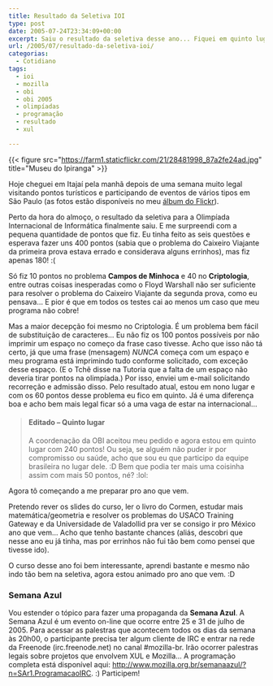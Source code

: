 ```yaml
---
title: Resultado da Seletiva IOI
type: post
date: 2005-07-24T23:34:09+00:00
excerpt: Saiu o resultado da seletiva desse ano... Fiquei em quinto lugar!
url: /2005/07/resultado-da-seletiva-ioi/
categorias:
  - Cotidiano
tags:
  - ioi
  - mozilla
  - obi
  - obi 2005
  - olimpíadas
  - programação
  - resultado
  - xul

---
```

{{< figure src="https://farm1.staticflickr.com/21/28481998_87a2fe24ad.jpg" title="Museu do Ipiranga" >}}

Hoje cheguei em Itajaí pela manhã depois de uma semana muito legal visitando pontos turísticos e participando de eventos de vários tipos em São Paulo (as fotos estão disponíveis no meu [álbum do Flickr][2]).

Perto da hora do almoço, o resultado da seletiva para a Olimpíada Internacional de Informática finalmente saiu. E me surpreendi com a pequena quantidade de pontos que fiz. Eu tinha feito as seis questões e esperava fazer uns 400 pontos (sabia que o problema do Caixeiro Viajante da primeira prova estava errado e considerava alguns errinhos), mas fiz apenas 180! :(

Só fiz 10 pontos no problema **Campos de Minhoca** e 40 no **Criptologia**, entre outras coisas inesperadas como o Floyd Warshall não ser suficiente para resolver o problema do Caixeiro Viajante da segunda prova, como eu pensava… E pior é que em todos os testes cai ao menos um caso que meu programa não cobre!

Mas a maior decepção foi mesmo no Criptologia. É um problema bem fácil de substituição de caracteres… Eu não fiz os 100 pontos possíveis por não imprimir um espaço no começo da frase caso tivesse. Acho que isso não tá certo, já que uma frase (mensagem) _NUNCA_ começa com um espaço e meu programa está imprimindo tudo conforme solicitado, com exceção desse espaço. (E o Tchê disse na Tutoria que a falta de um espaço não deveria tirar pontos na olimpíada.) Por isso, enviei um e-mail solicitando recorreção e admissão disso. Pelo resultado atual, estou em nono lugar e com os 60 pontos desse problema eu fico em quinto. Já é uma diferença boa e acho bem mais legal ficar só a uma vaga de estar na internacional…

> #### Editado – Quinto lugar
>
> A coordenação da OBI aceitou meu pedido e agora estou em quinto lugar com 240 pontos! Ou seja, se alguém não puder ir por compromisso ou saúde, acho que sou eu que participo da equipe brasileira no lugar dele. :D Bem que podia ter mais uma coisinha assim com mais 50 pontos, né? :lol:

Agora tô começando a me preparar pro ano que vem.

Pretendo rever os slides do curso, ler o livro do Cormen, estudar mais matemática/geometria e resolver os problemas do USACO Training Gateway e da Universidade de Valadollid pra ver se consigo ir pro México ano que vem… Acho que tenho bastante chances (aliás, descobri que nesse ano eu já tinha, mas por errinhos não fui tão bem como pensei que tivesse ido).

O curso desse ano foi bem interessante, aprendi bastante e mesmo não indo tão bem na seletiva, agora estou animado pro ano que vem. :D

### Semana Azul

Vou estender o tópico para fazer uma propaganda da **Semana Azul**. A Semana Azul é um evento on-line que ocorre entre 25 e 31 de julho de 2005. Para acessar as palestras que acontecem todos os dias da semana às 20h00, o participante precisa ter algum cliente de IRC e entrar na rede da Freenode (irc.freenode.net) no canal #mozilla-br. Irão ocorrer palestras legais sobre projetos que envolvem XUL e Mozilla… A programação completa está disponível aqui: <http://www.mozilla.org.br/semanaazul/?n=SAr1.ProgramacaoIRC>. :) Participem!

 [2]: http://www.flickr.com/photos/tiago
